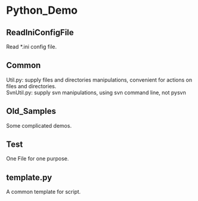 # Python_Demo

## ReadIniConfigFile
Read *.ini config file.


## Common
Util.py: supply files and directories manipulations, convenient for actions on files and directories.  
SvnUtil.py: supply svn manipulations, using svn command line, not pysvn


## Old_Samples
Some complicated demos.

## Test
One File for one purpose.


## template.py
A common template for script.
